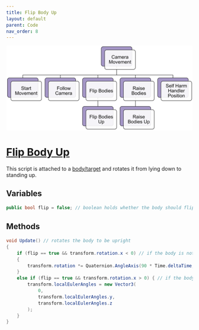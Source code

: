 ```yaml
---
title: Flip Body Up
layout: default
parent: Code
nav_order: 8
---
```


![](./CameraMovementHierarchy.png)
# [Flip Body Up](https://github.com/joshberger5/Temptare/blob/second/Assets/FlipBodyUp.cs)
This script is attached to a [body/target](../prefabs.html#body) and rotates it from lying down to standing up.

## Variables
```csharp
public bool flip = false; // boolean holds whether the body should flip
```

## Methods
```csharp
void Update() // rotates the body to be upright
{   
    if (flip == true && transform.rotation.x < 0) // if the body is not upright, rotate it positively over the y-axis
    {
        transform.rotation *= Quaternion.AngleAxis(90 * Time.deltaTime, Vector3.right);
    }
    else if (flip == true && transform.rotation.x > 0) { // if the body went past being upright, set the rotation to be 0 over the y-axis
        transform.localEulerAngles = new Vector3(
            0,
            transform.localEulerAngles.y,
            transform.localEulerAngles.z
        );
    }
}
```


